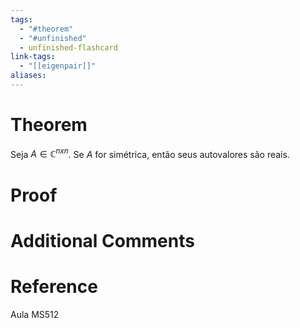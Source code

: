 ```yaml
---
tags:
  - "#theorem"
  - "#unfinished"
  - unfinished-flashcard
link-tags:
  - "[[eigenpair]]"
aliases:
---
```

# Theorem
Seja $A \in \mathbb{C}^{nxn}$. Se $A$ for simétrica, então seus autovalores são reais.

# Proof


# Additional Comments


# Reference 
Aula MS512





